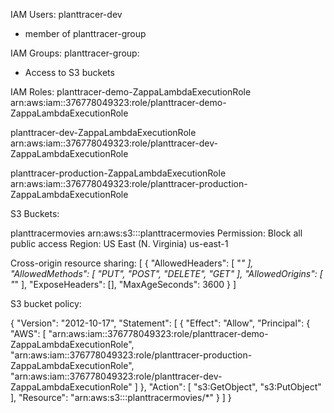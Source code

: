 IAM Users:
planttracer-dev
* member of planttracer-group

IAM Groups:
planttracer-group:
* Access to S3 buckets


IAM Roles:
planttracer-demo-ZappaLambdaExecutionRole
arn:aws:iam::376778049323:role/planttracer-demo-ZappaLambdaExecutionRole

planttracer-dev-ZappaLambdaExecutionRole
arn:aws:iam::376778049323:role/planttracer-dev-ZappaLambdaExecutionRole

planttracer-production-ZappaLambdaExecutionRole
arn:aws:iam::376778049323:role/planttracer-production-ZappaLambdaExecutionRole

S3 Buckets:

planttracermovies
arn:aws:s3:::planttracermovies
Permission: Block all public access
Region: US East (N. Virginia) us-east-1

Cross-origin resource sharing:
[
    {
        "AllowedHeaders": [
            "*"
        ],
        "AllowedMethods": [
            "PUT",
            "POST",
            "DELETE",
            "GET"
        ],
        "AllowedOrigins": [
            "*"
        ],
        "ExposeHeaders": [],
        "MaxAgeSeconds": 3600
    }
]


S3 bucket policy:

{
    "Version": "2012-10-17",
    "Statement": [
        {
            "Effect": "Allow",
            "Principal": {
                "AWS": [
                    "arn:aws:iam::376778049323:role/planttracer-demo-ZappaLambdaExecutionRole",
                    "arn:aws:iam::376778049323:role/planttracer-production-ZappaLambdaExecutionRole",
                    "arn:aws:iam::376778049323:role/planttracer-dev-ZappaLambdaExecutionRole"
                ]
            },
            "Action": [
                "s3:GetObject",
                "s3:PutObject"
            ],
            "Resource": "arn:aws:s3:::planttracermovies/*"
        }
    ]
}